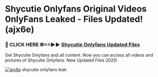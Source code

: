 # Shycutie Onlyfans Original Videos 0nlyFans Leaked - Files Updated! (ajx6e)

<h3>🔴 CLICK HERE 🌐==►► <a href="https://tinyurl.com/2wckxsce" rel="nofollow">Shycutie Onlyfans Updated Files</a></h3>

Get Shycutie Onlyfans and all content. Now you can access all videos and pictures of Shycutie Onlyfans. New Updated Files 2025!

[![ajx6e](https://i.imgur.com/AFduVYN.gif)](https://tinyurl.com/2wckxsce)
shycutie onlyfans leak